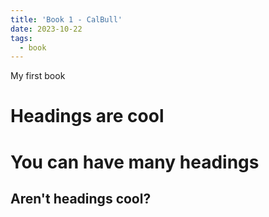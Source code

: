 ```yaml
---
title: 'Book 1 - CalBull'
date: 2023-10-22
tags:
  - book
---
```


My first book

Headings are cool
======

You can have many headings
======

Aren't headings cool?
------
